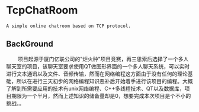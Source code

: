 # TcpChatRoom
    A simple online chatroom based on TCP protocol.

## BackGround

&nbsp;&nbsp;&nbsp;&nbsp;&nbsp;&nbsp;&nbsp;&nbsp;项目起源于厦门亿联公司的"炬火种"项目竞赛，再三思索后选择了一个多人聊天室的项目，该聊天室要求使用QT做图形界面的一个多人聊天系统，可以实时进行文本通讯以及文件、音频传输，然而在网络编程这方面由于没有任何的理论基础，所以在进行三天初步的网络编程知识恶补后开始着手进行该项目的编程。大概了解到所需要应用的技术有unix网络编程、C++多线程技术、QT以及数据库，项目期限为一个半月，然而上述知识的储备量却是0，想要完成本次项目是个不小的挑战。。

